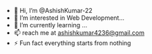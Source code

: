 - 👋 Hi, I’m @AshishKumar-22
- 👀 I’m interested in Web Development...
- 🌱 I’m currently learning ...
- 📫 reach me at ashishkumar4236@gmail.com
- ⚡ Fun fact everything starts from nothing

<!---
AshishKumar-22/AshishKumar-22 is a ✨ special ✨ repository because its `README.md` (this file) appears on your GitHub profile.
You can click the Preview link to take a look at your changes.
--->
